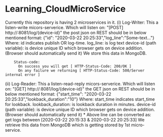 # Learning_CloudMicroService
Currently this repository is having 2 microservices in it.
(i) Log-Writer:
        This a listen-write micors-serverice. Which will listen on: "[POST] http://<server-ip>:8081/log/{device-id}"
        the post json on REST should be in below mentioned format:
          {"id": "2020-03-22 20:25:33","log_line":"Some-text..."}
        Where: id indicates publish OR log-time.
               log_line: is log text
               device-id (path variable): is device unique ID which browser gets on device addition. (Browser should automatically send it)
        We store this data in MongoDB.
        
        Status-code:
          On success you will get [ HTTP-Status-Code: 200/OK ]
          On any failure we returning [ HTTP-Status-Code: 500/Server internal error ]
        
(ii) Log-Reader:
        This a listen-read-reply micors-serverice. Which will listen on: "[GET] http://<server-ip>:8081/log/{device-id}"
        the GET json on REST should be in below mentioned format:
          {"start_time": "2020-03-22 20:25:33","lookback_duration":"10"}
        Where: start_time indicates start_time for lookback.
               lookback_duration: is lookback duration in minutes.
               device-id (path variable): is device unique ID which browser gets on device addition. (Browser should automatically send it)
               * Above line can be converted as: get logs between [2020-03-22 20:15:33 & 2020-03-22 20:25:33]
        We retrieve this data from MongoDB which is getting stored by 1st micro-service.
